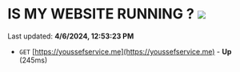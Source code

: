 # IS MY WEBSITE RUNNING ? [![](https://img.shields.io/static/v1?label=Sponsor&message=%E2%9D%A4&logo=GitHub&color=%23fe8e86)](https://github.com/sponsors/<username>)

Last updated: **4/6/2024, 12:53:23 PM**

- `GET` [https://youssefservice.me](https://youssefservice.me) - **Up** (245ms)
